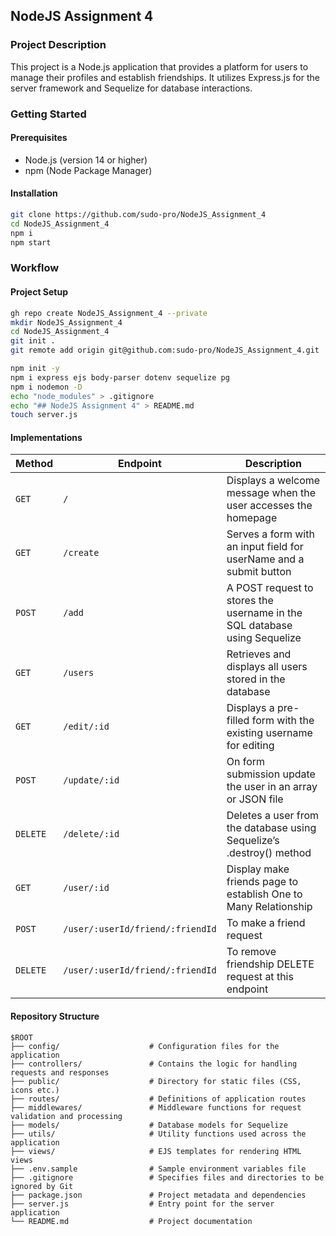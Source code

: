 ## NodeJS Assignment 4

### Project Description
This project is a Node.js application that provides a platform for users to manage their profiles and establish friendships. It utilizes Express.js for the server framework and Sequelize for database interactions.

### Getting Started

#### Prerequisites
- Node.js (version 14 or higher)
- npm (Node Package Manager)

#### Installation

```sh
git clone https://github.com/sudo-pro/NodeJS_Assignment_4
cd NodeJS_Assignment_4
npm i
npm start
```

### Workflow

#### Project Setup

```sh
gh repo create NodeJS_Assignment_4 --private
mkdir NodeJS_Assignment_4
cd NodeJS_Assignment_4
git init .
git remote add origin git@github.com:sudo-pro/NodeJS_Assignment_4.git

npm init -y
npm i express ejs body-parser dotenv sequelize pg
npm i nodemon -D
echo "node_modules" > .gitignore
echo "## NodeJS Assignment 4" > README.md
touch server.js
```

#### Implementations

| Method   | Endpoint      | Description                                                               |
| -------- | ------------- | ------------------------------------------------------------------------- |
| `GET`    | `/`           | Displays a welcome message when the user accesses the homepage            |
| `GET`    | `/create`     | Serves a form with an input field for userName and a submit button        |
| `POST`   | `/add`        | A POST request to stores the username in the SQL database using Sequelize |
| `GET`    | `/users`      | Retrieves and displays all users stored in the database                   |
| `GET`    | `/edit/:id`   | Displays a pre-filled form with the existing username for editing         |
| `POST`   | `/update/:id` | On form submission update the user in an array or JSON file               |
| `DELETE` | `/delete/:id` | Deletes a user from the database using Sequelize’s .destroy() method      |
| `GET`    | `/user/:id`   | Display make friends page to establish One to Many Relationship           |
| `POST`   | `/user/:userId/friend/:friendId`   | To make a friend request                                                  |
| `DELETE` | `/user/:userId/friend/:friendId`   | To remove friendship DELETE request at this endpoint                      |

#### Repository Structure

```
$ROOT
├── config/                    # Configuration files for the application
├── controllers/               # Contains the logic for handling requests and responses
├── public/                    # Directory for static files (CSS, icons etc.)
├── routes/                    # Definitions of application routes
├── middlewares/               # Middleware functions for request validation and processing
├── models/                    # Database models for Sequelize
├── utils/                     # Utility functions used across the application
├── views/                     # EJS templates for rendering HTML views
├── .env.sample                # Sample environment variables file
├── .gitignore                 # Specifies files and directories to be ignored by Git
├── package.json               # Project metadata and dependencies
├── server.js                  # Entry point for the server application
└── README.md                  # Project documentation
```

